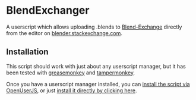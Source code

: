 # BlendExchanger
A userscript which allows uploading .blends to [Blend-Exchange](https://blend-exchange.giantcowfilms.com) directly from the editor on [blender.stackexchange.com](https://blender.stackexchange.com).

## Installation

This script should work with just about any userscript manager, but it has been tested with [greasemonkey](https://addons.mozilla.org/en-US/firefox/addon/greasemonkey/) and [tampermonkey](https://www.tampermonkey.net/).

Once you have a userscript manager installed, you can [install the script via OpenUserJS](https://openuserjs.org/scripts/gandalf3/BlendExchanger), or just [install it directly by clicking here](https://github.com/gandalf3/BlendExchanger/raw/master/blendexchanger.user.js).
